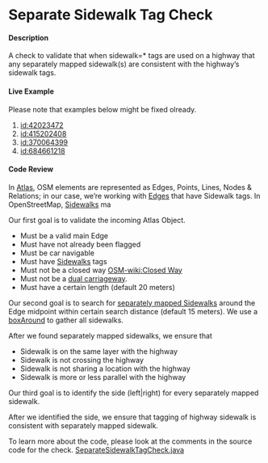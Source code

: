 # Separate Sidewalk Tag Check

#### Description
A check to validate that when sidewalk=* tags are used on a highway that any separately mapped sidewalk(s) are consistent with the highway’s sidewalk tags.

#### Live Example
Please note that examples below might be fixed olready.  
1) [id:42023472](https://www.openstreetmap.org/way/42023472)
2) [id:415202408](https://www.openstreetmap.org/way/415202408)
3) [id:370064399](https://www.openstreetmap.org/way/370064399)
4) [id:684661218](https://www.openstreetmap.org/way/684661218)


#### Code Review
In [Atlas](https://github.com/osmlab/atlas), OSM elements are represented as Edges, Points, Lines,
Nodes & Relations; in our case, we’re working with [Edges](https://github.com/osmlab/atlas/blob/dev/src/main/java/org/openstreetmap/atlas/geography/atlas/items/Edge.java) that have Sidewalk tags.
In OpenStreetMap, [Sidewalks](https://wiki.openstreetmap.org/wiki/Key:sidewalk) ma

Our first goal is to validate the incoming Atlas Object.
* Must be a valid main Edge
* Must have not already been flagged
* Must be car navigable
* Must have [Sidewalks](https://wiki.openstreetmap.org/wiki/Key:sidewalk) tags
* Must not be a closed way [OSM-wiki:Closed Way](https://wiki.openstreetmap.org/wiki/Item:Q4669)
* Must not be a [dual carriageway](https://wiki.openstreetmap.org/wiki/Tag:dual_carriageway%3Dyes).
* Must have a certain length (default 20 meters)

Our second goal is to search for [separately mapped Sidewalks](https://wiki.openstreetmap.org/wiki/Tag:highway%3Dfootway) around the Edge midpoint within certain search distance (default 15 meters). We use a [boxAround](https://github.com/osmlab/atlas/blob/dev/src/main/java/org/openstreetmap/atlas/geography/Location.java#L211)
to gather all sidewalks.

After we found separately mapped sidewalks, we ensure that
* Sidewalk is on the same layer with the highway
* Sidewalk is not crossing the highway
* Sidewalk is not sharing a location with the highway
* Sidewalk is more or less parallel with the highway

Our third goal is to identify the side (left|right) for every separately mapped sidewalk.

After we identified the side, we ensure that tagging of highway sidewalk is consistent with separately mapped sidewalk.      


To learn more about the code, please look at the comments in the source code for the check.
[SeparateSidewalkTagCheck.java](../../src/main/java/org/openstreetmap/atlas/checks/validation/linear/edges/SeparateSidewalkTagCheck.java)